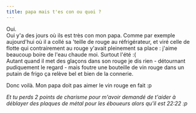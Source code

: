 ```yaml
---
title: papa mais t'es con ou quoi ?
---
```


Oui.  
Oui y'a des jours où ils est très con mon papa. Comme par exemple aujourd'hui
où il a collé sa 'teille de rouge au réfrigérateur, et viré celle de flotte
qui contrairement au rouge y'avait pleinement sa place : j'aime beaucoup boire
de l'eau chaude moi. Surtout l'été :(  
Autant quand il met des glaçons dans son rouge je dis rien - détournant
pudiquement le regard - mais foutre une bouteille de vin rouge dans un putain
de frigo ça relève bel et bien de la connerie.

Donc voilà. Mon papa doit pas aimer le vin rouge en fait :p

_Et tu perds 2 points de charisme pour m'avoir demandé de t'aider à déblayer
des plaques de métal pour les éboueurs alors qu'il est 22:22 :p_

